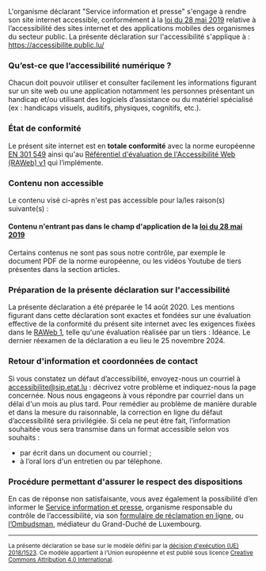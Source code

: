 <div class="decla-access">
<p>
L'organisme déclarant <span class="basic-information organization-name">"Service information et presse"</span> s'engage à rendre son site internet
accessible, conformément à la <a href="https://legilux.public.lu/eli/etat/leg/loi/2019/05/28/a373/jo">loi du 28 mai 2019</a> relative à l’accessibilité des sites internet et des applications mobiles des organismes du secteur public.    
La présente déclaration sur l'accessibilité s'applique à :
<span class="basic-information website-name"><a href="https://accessibilite.public.lu/">https://accessibilite.public.lu/</a></span></p>
<h3>Qu’est-ce que l’accessibilité numérique ?</h3>
<p>Chacun doit pouvoir utiliser et consulter facilement les informations figurant sur un site web ou une application notamment les personnes présentant un handicap et/ou utilisant des logiciels d’assistance ou du matériel spécialisé (ex : handicaps visuels, auditifs, physiques, cognitifs, etc.).
</p>
<h3>État de conformité</h3>
<p class="basic-information conformance-status total">
Le présent site internet est en <strong>totale conformité</strong> avec la norme européenne <a href="https://www.etsi.org/deliver/etsi_en/301500_301599/301549/03.02.01_60/en_301549v030201p.pdf">EN 301 549</a> ainsi qu'au <a href="https://accessibilite.public.lu/fr/raweb1/">Référentiel d'évaluation de l'Accessibilité Web (RAWeb) v1</a> qui l’implémente.
</p>
<h3>Contenu non accessible</h3>
<p>Le contenu visé ci-après n'est pas accessible pour la/les raison(s) suivante(s)&nbsp;:</p>
    <h4>Contenu n'entrant pas dans le champ d'application de la <a href="https://legilux.public.lu/eli/etat/leg/loi/2019/05/28/a373/jo">loi du 28 mai 2019</a></h4>
        <p class="technical-information accessibility-limitations exception">Certains contenus ne sont pas sous notre contrôle, par exemple le document PDF de la norme européenne, ou les vidéos Youtube de tiers présentes dans la section articles.</p>
<h3>Préparation de la présente déclaration sur l'accessibilité</h3>
<p>
La présente déclaration a été préparée le <span class="basic-information statement-created-date">14 août 2020</span>.
Les mentions figurant dans cette déclaration sont exactes et fondées sur une évaluation effective de la conformité du présent site internet avec les exigences fixées dans le <a href="https://accessibilite.public.lu/fr/raweb1/">RAWeb 1</a>, telle qu'une évaluation réalisée par un tiers&nbsp;: Idéance. Le dernier réexamen de la déclaration a eu lieu le <span class="basic-information statement-renewal-date">25 novembre 2024</span>. 
</p>
<h3>Retour d'information et coordonnées de contact</h3>
<p class="basic-information feedback h-card">Si vous constatez un défaut d’accessibilité, envoyez-nous un courriel à <a class="email u-email" href="mailto:accessibilite@sip.etat.lu">accessibilite@sip.etat.lu</a> : décrivez votre problème et indiquez-nous la page concernée. Nous nous engageons à vous répondre par courriel dans un délai d'un mois au plus tard. Pour remédier au problème de manière durable et dans la mesure du raisonnable, la correction en ligne du défaut d’accessibilité sera privilégiée. Si cela ne peut être fait, l’information souhaitée vous sera transmise dans un format accessible selon vos souhaits :</p>
<ul>
    <li>par écrit dans un document ou courriel ;</li>
    <li>à l’oral lors d'un entretien ou par téléphone.</li>
</ul> 
<h3>Procédure permettant d'assurer le respect des dispositions</h3> 
<p>En cas de réponse non satisfaisante, vous avez également la possibilité d’en informer le <a href="https://sip.gouvernement.lu">Service information et presse</a>, organisme responsable du contrôle de l’accessibilité, via son <a href="https://sip.gouvernement.lu/fr/support/reclamation-accessibilite.html">formulaire de réclamation en ligne</a>, ou <a href="https://www.ombudsman.lu">l’Ombudsman</a>, médiateur du Grand-Duché de Luxembourg. </p>
<hr>
<p><small>La présente déclaration se base sur le modèle défini par la <a href="https://eur-lex.europa.eu/legal-content/FR/TXT/?uri=CELEX%3A32018D1523" hreflang="en">décision d'exécution (UE) 2018/1523</a>. Ce modèle appartient à l’Union européenne et est publié sous licence <a href="https://creativecommons.org/licenses/by/4.0/" lang="en" hreflang="en">Creative Commons Attribution 4.0 International</a>.</small></p>
</div>